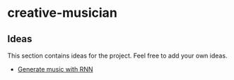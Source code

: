 # creative-musician

## Ideas

This section contains ideas for the project. Feel free to add your own ideas.

- [Generate music with RNN](https://www.tensorflow.org/tutorials/audio/music_generation)